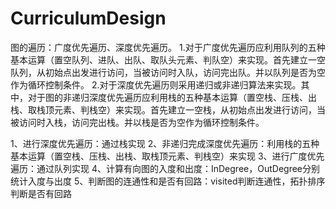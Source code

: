 ﻿# CurriculumDesign
图的遍历：广度优先遍历、深度优先遍历。
1.对于广度优先遍历应利用队列的五种基本运算（置空队列、进队、出队、取队头元素、判队空）来实现。首先建立一空队列，从初始点出发进行访问，当被访问时入队，访问完出队。并以队列是否为空作为循环控制条件。
2.对于深度优先遍历则采用递归或非递归算法来实现。其中，对于图的非递归深度优先遍历应利用栈的五种基本运算（置空栈、压栈、出栈、取栈顶元素、判栈空）来实现。首先建立一空栈，从初始点出发进行访问，当被访问时入栈，访问完出栈。并以栈是否为空作为循环控制条件。

1、进行深度优先遍历：通过栈实现
2、非递归完成深度优先遍历：利用栈的五种基本运算（置空栈、压栈、出栈、取栈顶元素、判栈空）来实现
3、进行广度优先遍历：通过队列实现
4、计算有向图的入度和出度：InDegree，OutDegree分别统计入度与出度
5、判断图的连通性和是否有回路：visited判断连通性，拓扑排序判断是否有回路

